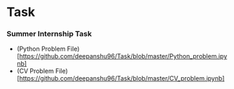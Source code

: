 # Task
### Summer Internship Task
* (Python Problem File)[https://github.com/deepanshu96/Task/blob/master/Python_problem.ipynb]
* (CV Problem File)[https://github.com/deepanshu96/Task/blob/master/CV_problem.ipynb]
